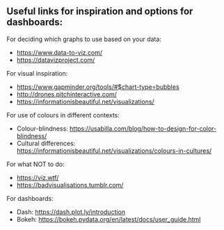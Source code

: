 ## Useful links for inspiration and options for dashboards:

For deciding which graphs to use based on your data:
- https://www.data-to-viz.com/
- https://datavizproject.com/

For visual inspiration:
- https://www.gapminder.org/tools/#$chart-type=bubbles
- http://drones.pitchinteractive.com/
- https://informationisbeautiful.net/visualizations/

For use of colours in different contexts:
- Colour-blindness: https://usabilla.com/blog/how-to-design-for-color-blindness/
- Cultural differences: https://informationisbeautiful.net/visualizations/colours-in-cultures/

For what NOT to do:
- https://viz.wtf/ 
- https://badvisualisations.tumblr.com/

For dashboards:
- Dash: https://dash.plot.ly/introduction
- Bokeh: https://bokeh.pydata.org/en/latest/docs/user_guide.html



